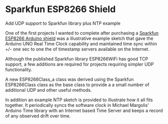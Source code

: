# Sparkfun ESP8266 Shield
Add UDP support to Sparkfun library plus NTP example

One of the first projects I wanted to complete after purchasing a <a href="https://www.sparkfun.com/products/13287">Sparkfun ESP8266 Arduino shield</a> was a illustrative example sketch that gave the Arduino UNO Real Time Clock capability and maintained time sync within +/- one sec to one the of timestamp servers available on the Internet. 

Although the published Sparkfun library ESP8266WiFi has good TCP support, a few additions are required for projects requiring simpler UDP functionality. 

A new ESP8266Class_a class was derived using the Sparkfun ESP8266Class class as the base class to provide a a small number of additional UDP and other useful methods. 

In addition an example NTP sketch is provided to illustrate how it all fits together. It periodically syncs the software clock in Michael Margolis' Arduino Time library with an Internet based Time Server and keeps a record of any observed drift over time. 












